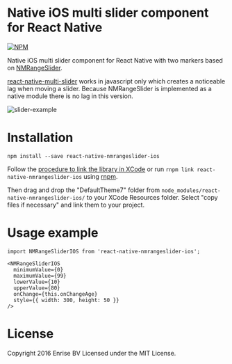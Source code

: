 # Native iOS multi slider component for React Native

[![NPM](https://nodei.co/npm-dl/react-native-nmrangeslider-ios.png?months=3)](https://nodei.co/npm/react-native-nmrangeslider-ios/)

Native iOS multi slider component for React Native with two markers based on [NMRangeSlider](https://github.com/mvelikov/NMRangeSlider).

[react-native-multi-slider](https://github.com/JackDanielsAndCode/react-native-multi-slider) 
works in javascript only which creates a noticeable lag when moving a 
slider. Because NMRangeSlider is implemented as a native module there is no lag in this version.

![slider-example](https://cloud.githubusercontent.com/assets/133832/12846584/a28dc36e-cc0d-11e5-9a70-dcc4445e72b6.gif)


# Installation

```
npm install --save react-native-nmrangeslider-ios
```

Follow the [procedure to link the library in XCode](https://facebook.github.io/react-native/docs/linking-libraries-ios.html#manual-linking) 
or run `rnpm link react-native-nmrangeslider-ios` using [rnpm](https://github.com/rnpm/rnpm).


Then drag and drop the "DefaultTheme7" folder from `node_modules/react-native-nmrangeslider-ios/` to your
XCode Resources folder. Select "copy files if necessary" and link them to your project. 

# Usage example

```
import NMRangeSliderIOS from 'react-native-nmrangeslider-ios';

<NMRangeSliderIOS
  minimumValue={0}
  maximumValue={99}
  lowerValue={10}
  upperValue={80}
  onChange={this.onChangeAge}
  style={{ width: 300, height: 50 }}
/>
```

# License

Copyright 2016 Enrise BV
Licensed under the MIT License.

